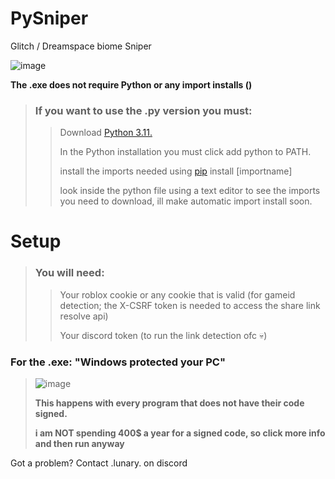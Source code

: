 # PySniper 
Glitch / Dreamspace biome Sniper

![image](https://github.com/user-attachments/assets/c615dd53-d8b2-4dff-8ed2-4fb39f9131d0)

**The .exe does not require Python or any import installs ()**

> ### If you want to use the .py version you must:
>> Download [Python 3.11.](https://www.python.org/downloads/release/python-3110/)
>>
>> In the Python installation you must click add python to PATH.
>> 
>> install the imports needed using [pip](https://pypi.org/project/pip/) install \[importname]
>>
>> look inside the python file using a text editor to see the imports you need to download, ill make automatic import install soon.

# Setup
> ### You will need: 
>> Your roblox cookie or any cookie that is valid (for gameid detection; the X-CSRF token is needed to access the share link resolve api)
>>
>> Your discord token (to run the link detection ofc 💀)

### For the .exe: "Windows protected your PC"

> ![image](https://github.com/user-attachments/assets/a9c9524e-dde8-4047-bdcc-c8f8c6245126)
>
> **This happens with every program that does not have their code signed.**
>
> **i am **NOT** spending 400$ a year for a signed code, so click more info and then run anyway**


Got a problem? Contact .lunary. on discord
